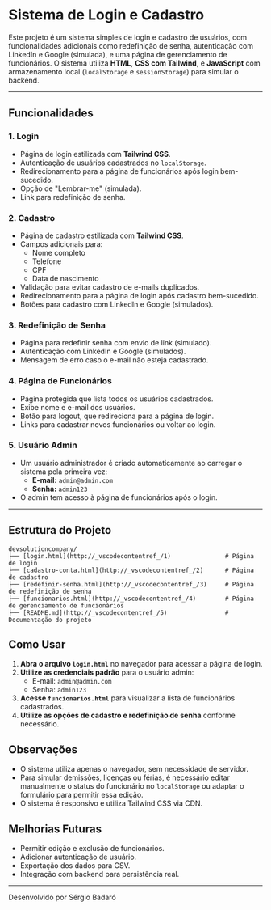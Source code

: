 # Sistema de Login e Cadastro

Este projeto é um sistema simples de login e cadastro de usuários, com funcionalidades adicionais como redefinição de senha, autenticação com LinkedIn e Google (simulada), e uma página de gerenciamento de funcionários. O sistema utiliza **HTML**, **CSS com Tailwind**, e **JavaScript** com armazenamento local (`localStorage` e `sessionStorage`) para simular o backend.

---

## Funcionalidades

### 1. **Login**

- Página de login estilizada com **Tailwind CSS**.
- Autenticação de usuários cadastrados no `localStorage`.
- Redirecionamento para a página de funcionários após login bem-sucedido.
- Opção de "Lembrar-me" (simulada).
- Link para redefinição de senha.

### 2. **Cadastro**

- Página de cadastro estilizada com **Tailwind CSS**.
- Campos adicionais para:
  - Nome completo
  - Telefone
  - CPF
  - Data de nascimento
- Validação para evitar cadastro de e-mails duplicados.
- Redirecionamento para a página de login após cadastro bem-sucedido.
- Botões para cadastro com LinkedIn e Google (simulados).

### 3. **Redefinição de Senha**

- Página para redefinir senha com envio de link (simulado).
- Autenticação com LinkedIn e Google (simulados).
- Mensagem de erro caso o e-mail não esteja cadastrado.

### 4. **Página de Funcionários**

- Página protegida que lista todos os usuários cadastrados.
- Exibe nome e e-mail dos usuários.
- Botão para logout, que redireciona para a página de login.
- Links para cadastrar novos funcionários ou voltar ao login.

### 5. **Usuário Admin**

- Um usuário administrador é criado automaticamente ao carregar o sistema pela primeira vez:
  - **E-mail:** `admin@admin.com`
  - **Senha:** `admin123`
- O admin tem acesso à página de funcionários após o login.

---

## Estrutura do Projeto

```plaintext
devsolutioncompany/
├── [login.html](http://_vscodecontentref_/1)               # Página de login
├── [cadastro-conta.html](http://_vscodecontentref_/2)      # Página de cadastro
├── [redefinir-senha.html](http://_vscodecontentref_/3)     # Página de redefinição de senha
├── [funcionarios.html](http://_vscodecontentref_/4)        # Página de gerenciamento de funcionários
├── [README.md](http://_vscodecontentref_/5)                # Documentação do projeto
```

## Como Usar

1. **Abra o arquivo `login.html`** no navegador para acessar a página de login.
2. **Utilize as credenciais padrão** para o usuário admin:
   - E-mail: `admin@admin.com`
   - Senha: `admin123`
3. **Acesse `funcionarios.html`** para visualizar a lista de funcionários cadastrados.
4. **Utilize as opções de cadastro e redefinição de senha** conforme necessário.

## Observações

- O sistema utiliza apenas o navegador, sem necessidade de servidor.
- Para simular demissões, licenças ou férias, é necessário editar manualmente o status do funcionário no `localStorage` ou adaptar o formulário para permitir essa edição.
- O sistema é responsivo e utiliza Tailwind CSS via CDN.

## Melhorias Futuras

- Permitir edição e exclusão de funcionários.
- Adicionar autenticação de usuário.
- Exportação dos dados para CSV.
- Integração com backend para persistência real.

---

Desenvolvido por Sérgio Badaró
